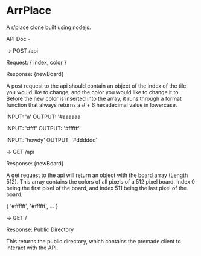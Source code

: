 # ArrPlace

A r/place clone built using nodejs.


API Doc -

-> POST /api

Request: {
  index,
  color
}

Response: {newBoard}

A post request to the api should contain an object of the index of the tile you would like to change,
and the color you would like to change it to. Before the new color is inserted into the array,
it runs through a format function that always returns a # + 6 hexadecimal value in lowercase.

INPUT: 'a'
OUTPUT: '#aaaaaa'

INPUT: '#fff'
OUTPUT: '#ffffff'

INPUT: 'howdy'
OUTPUT: '#dddddd'

-> GET /api

Response: {newBoard}

A get request to the api will return an object with the board array (Length 512). This array contains the colors of all
pixels of a 512 pixel board. Index 0 being the first pixel of the board, and index 511 being the last pixel of the board.

{
'#ffffff',
'#ffffff',
...
}

-> GET /

Response: Public Directory

This returns the public directory, which contains the premade client to interact with the API.
